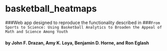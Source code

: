 basketball_heatmaps
===================

###Web app designed to reproduce the functionality described in 
###`From Sports to Science: Using Basketball Analytics to Broaden the Appeal of Math and Science Among Youth`
#### by John F. Drazan, Amy K. Loya, Benjamin D. Horne, and Ron Eglash
